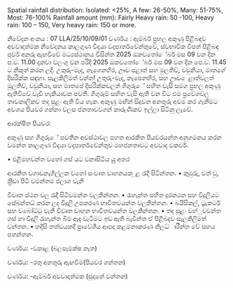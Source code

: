 Spatial rainfall distribution: Isolated: <25%, A few: 26-50%, Many: 51-75%, Most: 76-100% Rainfall amount (mm): Fairly Heavy rain: 50 -100, Heavy rain: 100 – 150, Very heavy rain: 150 or more.

නිවේදන අංකය : 07 LLA/25/10/09/01 වර්ණය : ඇම්බර් ප්‍රභල අකුණු පිළිබඳව අවවාදාත්මක නිවේදනය කාලගුණ විදයා වදපාර්තවේන්තුවේ, ස්වභාවික විපත් පිළිබඳ පූර්ව අනුරු ඇඟවීවේ මධ්‍යස්ථානය විසින්ත 2025 ඔකවතෝේබර් මස 09 වන දින ප.ව. 11.00 දකවා වලංගු වන පරිදි 2025 ඔකවතෝේබර් මස 09 වන දින පෙ.ව. 11.45 ට නිකුත් කරන ලදී. උතුරු-මැද, නැගෙනහිර, ඌව පළාත් සහ මුලතිව්, වවුනියා, මාතගේ දිසරික්ක සඳහා. සැලකිලිමත් වන්න! උතුරු-මැද, නැපෙනහිර, සහ ඌව ෙළාත්වලත් මුලතිව්, වවුනියා, සහ මාතපේ දිසරික්කවලත් ගිගුරුේ සහිත වැසි සමග ප්‍රභල අකුණු ඇතිවීවේ වැඩි හැකියාවක පවතී. ගිගුරුම් සහිත වැසි ඇති වන විට එම ප්‍රවේශවල තාවකාලිකව තද සුළං ඇති විය හැක. අකුණු මඟින් සිදුවන අනතුරු අවම කර ගැනීමට අවශය පියවර ගන්නා වලස ජනතාවවගන් කාරුණිකව ඉල්ලා සිටිනු ලැවේ.

ආරක්ෂිත පියවර:

අකුණු සහ ගිගුරුේ පවතින අවස්ථාවල පහත ආරකිත පියවරයන්ත අනුගමනය කරන වමන්ත කාලගුණ විදයා වදපාර්තවේන්තුව මහජනතාවට අවවාද වකවර්.

• එළිමහවන්ත වහෝ ගස් යට වනාසිටිය යුු අතර

ආරකිත වගාඩනැගිල්ලක වහෝ සංවෘත වාහනයක ුළ රැදී සිටින්තන. • කුඹුරු, වත් වු, ක්‍රීඩා පිටි වමන්තම ජලාශ වැනි

විවෘත ස්ථන වල රැදී සිටීවමන්ත වලකින්තන. • රැහැන්ත සහිත දුරකථන සහ විදුලියට සේබන්තධ්‍ කරන ලද විදුලි උපකරණ භාවිතවයන්ත වලකින්තන. • බයිසිකල්, ට්‍රැකටර් සහ වබෝට්ටු වැනි විවෘත වාහන භාවිතවයන්ත වලකින්තන. • තද සුළං වහ්ුවවන්ත ගස් හා විදුලි රැහැන්ත බිම ඇද වැටීමට ඉඩ ඇති බැවින්ත ඒ පිළිබදව සැලකිලිමත් වන්තන. • හදිසි තත්වයකදී ප්‍රාවේශීය ආපදා කළමනාකරණ නිලධ්‍ාරීන්ත වේ සහය පතන්තන.

වර්ණය: -වකාළ (බලපෑමක්ෂ නැත)

වර්ණය: -රතු අනතුරු ඇඟවීම(පියවර ගන්තන)

වර්ණය: -ඇම්බර් අවවාදාත්මක (සූදානේ වන්තන)